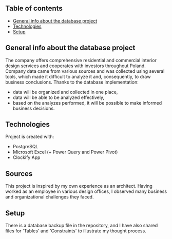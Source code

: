 ## Table of contents
* [General info about the database project](#general-info)
* [Technologies](#technologies)
* [Setup](#setup)

## General info about the database project
The company offers comprehensive residential and commercial interior design services and cooperates with investors throughout Poland. 
Company data came from various sources and was collected using several tools, which made it difficult to analyze it and, consequently, to draw business conclusions. 
Thanks to the database implementation:
* data will be organized and collected in one place,
* data will be able to be analyzed effectively,
* based on the analyzes performed, it will be possible to make informed
business decisions.


	
## Technologies
Project is created with:
* PostgreSQL 
* Microsoft Excel (+ Power Query and Power Pivot)
* Clockify App

## Sources
This project is inspired by my own experience as an architect. 
Having worked as an employee in various design offices, I observed many business and organizational challenges they faced.
	
## Setup
There is a database backup file in the repository, and I have also shared files for 'Tables' and 'Constraints' to illustrate my thought process.
